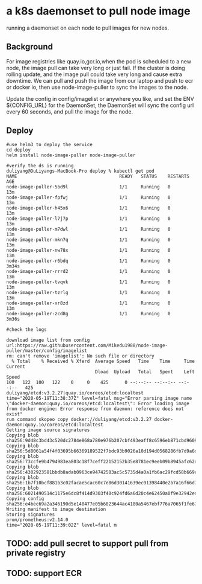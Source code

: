 # a k8s daemonset to pull node image
running a daemonset on each node to pull images for new nodes.

## Background

For image registries like quay.io,gcr.io,when the pod is scheduled to a new node, the image pull can take very long or just fail.
If the cluster is doing rolling update, and the image pull could take very long and cause extra downtime.
We can pull and push the image from our laptop and push to ecr or docker io, then use node-image-puller to sync the images to the node.

Update the config in config/imagelist or anywhere you like, and set the ENV ${CONFIG_URL} for the DaemonSet, the DaemonSet will sync the config url every 60 seconds, and pull the image for the node.

## Deploy
```shell script
#use helm3 to deploy the service
cd deploy
helm install node-image-puller node-image-puller

#verify the ds is running
duliyang@DuLiyangs-MacBook-Pro deploy % kubectl get pod   
NAME                                      READY   STATUS    RESTARTS   AGE
node-image-puller-5bd9l                   1/1     Running   0          13m
node-image-puller-fpfwj                   1/1     Running   0          13m
node-image-puller-h45x6                   1/1     Running   0          13m
node-image-puller-l7j7p                   1/1     Running   0          13m
node-image-puller-m7dwl                   1/1     Running   0          13m
node-image-puller-mkn7q                   1/1     Running   0          13m
node-image-puller-nw78x                   1/1     Running   0          13m
node-image-puller-r6bdq                   1/1     Running   0          3m34s
node-image-puller-rrrd2                   1/1     Running   0          13m
node-image-puller-tvqvk                   1/1     Running   0          13m
node-image-puller-tzrlg                   1/1     Running   0          13m
node-image-puller-xr8zd                   1/1     Running   0          13m
node-image-puller-zcd8g                   1/1     Running   0          3m36s

#check the logs

download image list from config url:https://raw.githubusercontent.com/Mikedu1988/node-image-puller/master/config/imagelist
rm: can't remove 'imagelist': No such file or directory
  % Total    % Received % Xferd  Average Speed   Time    Time     Time  Current
                                 Dload  Upload   Total   Spent    Left  Speed
100   122  100   122    0     0    425      0 --:--:-- --:--:-- --:--:--   425
duliyang/etcd:v3.2.27|quay.io/coreos/etcd:localtest
time="2020-05-19T11:38:37Z" level=fatal msg="Error parsing image name \"docker-daemon:quay.io/coreos/etcd:localtest\": Error loading image from docker engine: Error response from daemon: reference does not exist"
run command skopeo copy docker://duliyang/etcd:v3.2.27 docker-daemon:quay.io/coreos/etcd:localtest
Getting image source signatures
Copying blob sha256:9d48c3bd43c520dc2784e868a780e976b207cbf493eaff8c6596eb871cbd9609
Copying blob sha256:5d8061a54f4f03695b66369189522f7bdc93b9026a10d194d0568286fb7d9a6d
Copying blob sha256:73ccfe9b4794983ea803c18f7ceff22152152b35e8781ec9eeb09b8945afc62d
Copying blob sha256:4302923581bbdb8adab0963ce94742503ac5c5735d4a0a1fb6ac29fcd58b669c
Copying blob sha256:1b7f10bcf881b3c02facae5cac60c7e86d30141639ec01398440e2b7a16f66d7
Copying blob sha256:6021490514c1175e6dc8f414d9303f40c924fd6a6d20c4e62450a0f9e32942ed
Copying config sha256:e4bec69a2a346190d5e140477e05b6823644ac4180a5467ebf776a7065f1fe67
Writing manifest to image destination
Storing signatures
prom/prometheus:v2.14.0
time="2020-05-19T11:39:02Z" level=fatal m
```

## TODO: add pull secret to support pull from private registry

## TODO: support ECR
